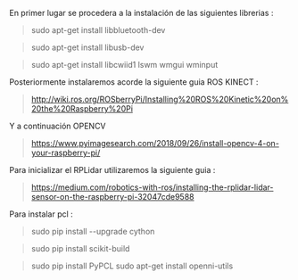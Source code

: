 En primer lugar se procedera a la instalación de las siguientes librerias : 

>sudo apt-get install libbluetooth-dev

>sudo apt-get install libusb-dev

>sudo apt-get install libcwiid1 lswm wmgui wminput


Posteriormente instalaremos acorde la siguiente guia ROS KINECT : 

>http://wiki.ros.org/ROSberryPi/Installing%20ROS%20Kinetic%20on%20the%20Raspberry%20Pi

Y a continuación OPENCV

>https://www.pyimagesearch.com/2018/09/26/install-opencv-4-on-your-raspberry-pi/

Para inicializar el RPLidar utilizaremos la siguiente guia : 

>https://medium.com/robotics-with-ros/installing-the-rplidar-lidar-sensor-on-the-raspberry-pi-32047cde9588

Para instalar pcl :

>sudo pip install --upgrade cython

>sudo pip install scikit-build

>sudo pip install PyPCL
>sudo  apt-get install openni-utils

